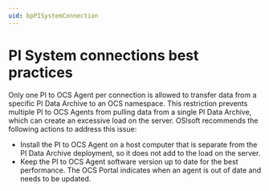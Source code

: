```yaml
---
uid: bpPISystemConnection
---
```


# PI System connections best practices

Only one PI to OCS Agent per connection is allowed to transfer data from a specific PI Data Archive to an OCS namespace. This restriction prevents multiple PI to OCS Agents from pulling data from a single PI Data Archive, which can create an excessive load on the server. OSIsoft recommends the following actions to address this issue:

- Install the PI to OCS Agent on a host computer that is separate from the PI Data Archive deployment, so it does not add to the load on the server.
- Keep the PI to OCS Agent software version up to date for the best performance. The OCS Portal indicates when an agent is out of date and needs to be updated. 
